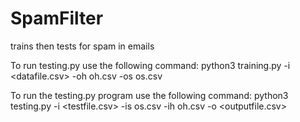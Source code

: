 # SpamFilter
trains then tests for spam in emails

To run testing.py use the following command:
python3 training.py -i <datafile.csv> -oh oh.csv -os os.csv


To run the testing.py program use the following command:
python3 testing.py -i <testfile.csv> -is os.csv -ih oh.csv -o <outputfile.csv>
